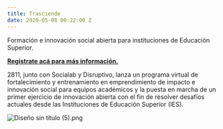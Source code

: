 ```yaml
---
title: Trasciende
date: 2020-05-08 00:22:00 Z
---
```


Formación e innovación social abierta para instituciones de Educación Superior. 

<!--mas-->

**[Registrate acá para más información.](https://docs.google.com/forms/u/2/d/1qNSNJJ1qEG0vxBpj-lH85Fk4UPS3ceqApCt3vYw6y9M/edit?usp=drive_web)**

2811, junto con Socialab y Disruptivo, lanza un programa virtual de fortalecimiento y entrenamiento en emprendimiento de impacto e innovación social para equipos académicos y la puesta en marcha de un primer ejercicio de innovación abierta con el fin de resolver desafíos actuales desde las Instituciones de Educación Superior (IES).

![Diseño sin título (5).png](/uploads/Disen%CC%83o%20sin%20ti%CC%81tulo%20(5).png)